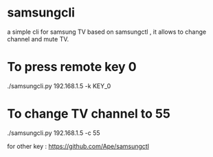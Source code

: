 # samsungcli
a simple cli for samsung TV based on samsungctl , it allows to change channel and mute TV.

# To press remote key 0

./samsungcli.py 192.168.1.5 -k KEY_0


# To change TV channel to 55

./samsungcli.py 192.168.1.5 -c 55

for other key :
https://github.com/Ape/samsungctl
